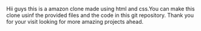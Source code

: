 Hii guys this is a amazon clone made using html and css.You can make this clone usinf the provided files and the code in this git repository.
Thank you for your visit looking for more amazing projects ahead.
